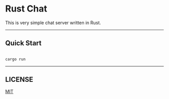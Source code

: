 # Rust Chat

This is very simple chat server written in Rust.

---

## Quick Start

```bash

cargo run

```

---

## LICENSE

[MIT](LICENSE)

